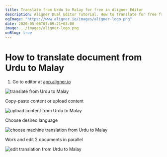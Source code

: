 ```yaml
---
title: Translate from Urdu to Malay for free in Aligner Editor
description: Aligner Dual Editor Tutorial. How to translate for free from Urdu to Malay. Aligner is multilingual document management platform. 
ogImage: "https://www.aligner.io/images/aligner-logo.png"
date: 2020-05-06T07:09:21+03:00
image: ../images/aligner-logo.png
onBlog: true
---
```


# How to translate document from Urdu to Malay

1. Go to editor at [app.aligner.io](https://app.aligner.io "Aligner App web page")

![translate from Urdu to Malay](../aligner-blank-editor.png "translate from Urdu to Malay")

Copy-paste content or upload content

![upload content from Urdu to Malay](../aligner-uploaded-document.png "upload content from Urdu to Malay")

Choose desired language

![choose machine translation from Urdu to Malay](../aligner-language-dropdown.png "choose machine translation from Urdu to Malay")

Work and edit 2 documents in parallel

![edit translation from Urdu to Malay](../aligner-double-sitded-editor.png "edit translation from Urdu to Malay")


